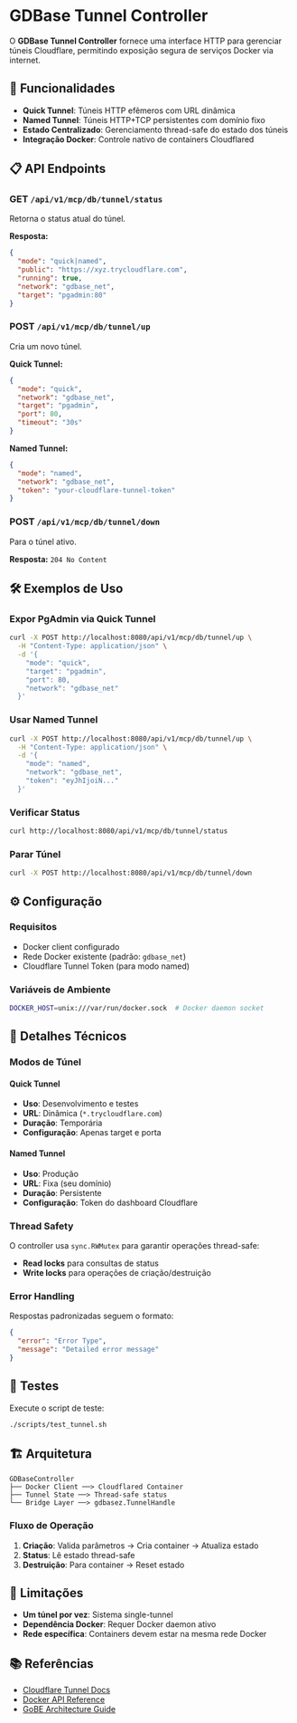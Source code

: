 # GDBase Tunnel Controller

O **GDBase Tunnel Controller** fornece uma interface HTTP para gerenciar túneis Cloudflare, permitindo exposição segura de serviços Docker via internet.

## 🚀 Funcionalidades

- **Quick Tunnel**: Túneis HTTP efêmeros com URL dinâmica
- **Named Tunnel**: Túneis HTTP+TCP persistentes com domínio fixo
- **Estado Centralizado**: Gerenciamento thread-safe do estado dos túneis
- **Integração Docker**: Controle nativo de containers Cloudflared

## 📋 API Endpoints

### GET `/api/v1/mcp/db/tunnel/status`

Retorna o status atual do túnel.

**Resposta:**

```json
{
  "mode": "quick|named",
  "public": "https://xyz.trycloudflare.com",
  "running": true,
  "network": "gdbase_net",
  "target": "pgadmin:80"
}
```

### POST `/api/v1/mcp/db/tunnel/up`

Cria um novo túnel.

**Quick Tunnel:**

```json
{
  "mode": "quick",
  "network": "gdbase_net",
  "target": "pgadmin",
  "port": 80,
  "timeout": "30s"
}
```

**Named Tunnel:**

```json
{
  "mode": "named",
  "network": "gdbase_net",
  "token": "your-cloudflare-tunnel-token"
}
```

### POST `/api/v1/mcp/db/tunnel/down`

Para o túnel ativo.

**Resposta:** `204 No Content`

## 🛠️ Exemplos de Uso

### Expor PgAdmin via Quick Tunnel

```bash
curl -X POST http://localhost:8080/api/v1/mcp/db/tunnel/up \
  -H "Content-Type: application/json" \
  -d '{
    "mode": "quick",
    "target": "pgadmin",
    "port": 80,
    "network": "gdbase_net"
  }'
```

### Usar Named Tunnel

```bash
curl -X POST http://localhost:8080/api/v1/mcp/db/tunnel/up \
  -H "Content-Type: application/json" \
  -d '{
    "mode": "named",
    "network": "gdbase_net",
    "token": "eyJhIjoiN..."
  }'
```

### Verificar Status

```bash
curl http://localhost:8080/api/v1/mcp/db/tunnel/status
```

### Parar Túnel

```bash
curl -X POST http://localhost:8080/api/v1/mcp/db/tunnel/down
```

## ⚙️ Configuração

### Requisitos

- Docker client configurado
- Rede Docker existente (padrão: `gdbase_net`)
- Cloudflare Tunnel Token (para modo named)

### Variáveis de Ambiente

```bash
DOCKER_HOST=unix:///var/run/docker.sock  # Docker daemon socket
```

## 🔧 Detalhes Técnicos

### Modos de Túnel

#### Quick Tunnel

- **Uso**: Desenvolvimento e testes
- **URL**: Dinâmica (`*.trycloudflare.com`)
- **Duração**: Temporária
- **Configuração**: Apenas target e porta

#### Named Tunnel

- **Uso**: Produção
- **URL**: Fixa (seu domínio)
- **Duração**: Persistente
- **Configuração**: Token do dashboard Cloudflare

### Thread Safety

O controller usa `sync.RWMutex` para garantir operações thread-safe:

- **Read locks** para consultas de status
- **Write locks** para operações de criação/destruição

### Error Handling

Respostas padronizadas seguem o formato:

```json
{
  "error": "Error Type",
  "message": "Detailed error message"
}
```

## 🧪 Testes

Execute o script de teste:

```bash
./scripts/test_tunnel.sh
```

## 🏗️ Arquitetura

```
GDBaseController
├── Docker Client ──> Cloudflared Container
├── Tunnel State ──> Thread-safe status
└── Bridge Layer ──> gdbasez.TunnelHandle
```

### Fluxo de Operação

1. **Criação**: Valida parâmetros → Cria container → Atualiza estado
2. **Status**: Lê estado thread-safe
3. **Destruição**: Para container → Reset estado

## 🚨 Limitações

- **Um túnel por vez**: Sistema single-tunnel
- **Dependência Docker**: Requer Docker daemon ativo
- **Rede específica**: Containers devem estar na mesma rede Docker

## 📚 Referências

- [Cloudflare Tunnel Docs](https://developers.cloudflare.com/cloudflare-one/connections/connect-apps/)
- [Docker API Reference](https://docs.docker.com/engine/api/)
- [GoBE Architecture Guide](docs/architecture.md)
